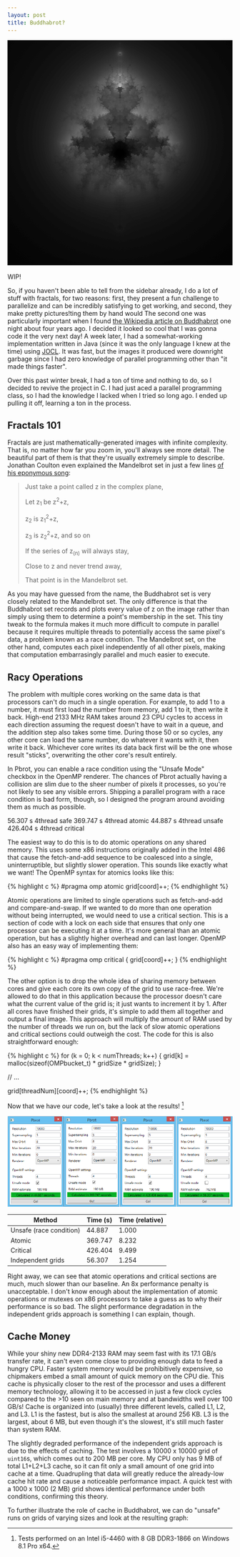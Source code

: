 ```yaml
---
layout: post
title: Buddhabrot?
---
```


![Buddhabrot with a maximum of 10 iterations](/assets/buddhabrot10.png)

WIP!

So, if you haven't been able to tell from the sidebar already, I do a lot of stuff with fractals, for two reasons: first, they present a fun challenge to parallelize and can be incredibly satisfying to get working, and second, they make pretty pictures!ting them by hand would
The second one was particularly important when I found [the Wikipedia article on Buddhabrot](https://en.wikipedia.org/wiki/Buddhabrot) one night about four years ago. I decided it looked so cool that I was gonna code it the very next day! A week later, I had a somewhat-working implementation written in Java (since it was the only language I knew at the time) using [JOCL](http://www.jocl.org/). It was fast, but the images it produced were downright garbage since I had zero knowledge of parallel programming other than "it made things faster".

Over this past winter break, I had a ton of time and nothing to do, so I decided to revive the project in C. I had just aced a parallel programming class, so I had the knowledge I lacked when I tried so long ago. I ended up pulling it off, learning a ton in the process.

<!--more-->

Fractals 101
------------

Fractals are just mathematically-generated images with infinite complexity. That is, no matter how far you zoom in, you'll always see more detail. The beautiful part of them is that they're usually extremely simple to describe. Jonathan Coulton even explained the Mandelbrot set in just a few lines [of his eponymous song](https://www.youtube.com/watch?v=AGUlJus5kpY):

> Just take a point called z in the complex plane,
>
> Let z<sub>1</sub> be z<sup>2</sup>+z,
>
> z<sub>2</sub> is z<sub>1</sub><sup>2</sup>+z,
>
> z<sub>3</sub> is z<sub>2</sub><sup>2</sup>+z, and so on
>
> If the series of z<sub>(n)</sub> will always stay,
>
> Close to z and never trend away,
>
> That point is in the Mandelbrot set.

As you may have guessed from the name, the Buddhabrot set is very closely related to the Mandelbrot set. The only difference is that the Buddhabrot set records and plots every value of z on the image rather than simply using them to determine a point's membership in the set. This tiny tweak to the formula makes it much more difficult to compute in parallel because it requires multiple threads to potentially access the same pixel's data, a problem known as a race condition. The Mandelbrot set, on the other hand, computes each pixel independently of all other pixels, making that computation embarrasingly parallel and much easier to execute.

Racy Operations
---------------

The problem with multiple cores working on the same data is that processors can't do much in a single operation. For example, to add 1 to a number, it must first load the number from memory, add 1 to it, then write it back. High-end 2133 MHz RAM takes around 23 CPU cycles to access in each direction assuming the request doesn't have to wait in a queue, and the addition step also takes some time. During those 50 or so cycles, any other core can load the same number, do whatever it wants with it, then write it back. Whichever core writes its data back first will be the one whose result "sticks", overwriting the other core's result entirely.

In Pbrot, you can enable a race condition using the "Unsafe Mode" checkbox in the OpenMP renderer. The chances of Pbrot actually having a collision are slim due to the sheer number of pixels it processes, so you're not likely to see any visible errors. Shipping a parallel program with a race condition is bad form, though, so I designed the program around avoiding them as much as possible.

56.307 s 4thread safe
369.747 s 4thread atomic
44.887 s 4thread unsafe
426.404 s 4thread critical

The easiest way to do this is to do atomic operations on any shared memory. This uses some x86 instructions originally added in the Intel 486 that cause the fetch-and-add sequence to be coalesced into a single, uninterruptible, but slightly slower operation. This sounds like exactly what we want! The OpenMP syntax for atomics looks like this:

{% highlight c %}
#pragma omp atomic
	grid[coord]++;
{% endhighlight %}

Atomic operations are limited to single operations such as fetch-and-add and compare-and-swap. If we wanted to do more than one operation without being interrupted, we would need to use a critical section. This is a section of code with a lock on each side that ensures that only one processor can be executing it at a time. It's more general than an atomic operation, but has a slightly higher overhead and can last longer. OpenMP also has an easy way of implementing them:

{% highlight c %}
#pragma omp critical
{
	grid[coord]++;
}
{% endhighlight %}

The other option is to drop the whole idea of sharing memory between cores and give each core its own copy of the grid to use race-free. We're allowed to do that in this application because the processor doesn't care what the current value of the grid is; it just wants to increment it by 1. After all cores have finished their grids, it's simple to add them all together and output a final image. This approach will multiply the amount of RAM used by the number of threads we run on, but the lack of slow atomic operations and critical sections could outweigh the cost. The code for this is also straightforward enough:

{% highlight c %}
for (k = 0; k < numThreads; k++) {
	grid[k] = malloc(sizeof(OMPbucket_t) * gridSize * gridSize);
}

// ...

grid[threadNum][coord]++;
{% endhighlight %}

Now that we have our code, let's take a look at the results! [^1]

![Results of race condition avoidance methods](/assets/raceresults.png)

| Method                  | Time (s) | Time (relative) |
|-------------------------|----------|-----------------|
| Unsafe (race condition) | 44.887   | 1.000           |
| Atomic                  | 369.747  | 8.232           |
| Critical                | 426.404  | 9.499           |
| Independent grids       | 56.307   | 1.254           |

Right away, we can see that atomic operations and critical sections are much, much slower than our baseline. An 8x performance penalty is unacceptable. I don't know enough about the implementation of atomic operations or mutexes on x86 processors to take a guess as to why their performance is so bad. The slight performance degradation in the independent grids approach is something I can explain, though.

Cache Money
-----------

While your shiny new DDR4-2133 RAM may seem fast with its 17.1 GB/s transfer rate, it can't even come close to providing enough data to feed a hungry CPU. Faster system memory would be prohibitively expensive, so chipmakers embed a small amount of quick memory on the CPU die. This cache is physically closer to the rest of the processor and uses a different memory technology, allowing it to be accessed in just a few clock cycles compared to the >10 seen on main memory and at bandwidths well over 100 GB/s! Cache is organized into (usually) three different levels, called L1, L2, and L3. L1 is the fastest, but is also the smallest at around 256 KB. L3 is the largest, about 6 MB, but even though it's the slowest, it's still much faster than system RAM.

The slightly degraded performance of the independent grids approach is due to the effects of caching. The test involves a 10000 x 10000 grid of `uint16`s, which comes out to 200 MB per core. My CPU only has 9 MB of total L1+L2+L3 cache, so it can fit only a small amount of one grid into cache at a time. Quadrupling that data will greatly reduce the already-low cache hit rate and cause a noticeable performance impact. A quick test with a 1000 x 1000 (2 MB) grid shows identical performance under both conditions, confirming this theory.

To further illustrate the role of cache in Buddhabrot, we can do "unsafe" runs on grids of varying sizes and look at the resulting graph:




[^1]: Tests performed on an Intel i5-4460 with 8 GB DDR3-1866 on Windows 8.1 Pro x64.